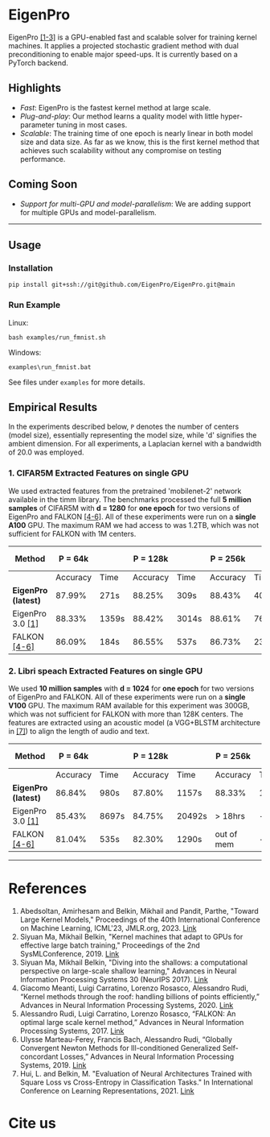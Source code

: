 # EigenPro
EigenPro [[1-3]](#References) is a GPU-enabled fast and scalable solver for training kernel machines.
It applies a projected stochastic gradient method with dual preconditioning to enable major speed-ups.
It is currently based on a PyTorch backend.

## Highlights
- *Fast*: EigenPro is the fastest kernel method at large scale.
- *Plug-and-play*: Our method learns a quality model with little hyper-parameter tuning in most cases.
- *Scalable*: The training time of one epoch is nearly linear in both model size and data size. As far as we know, this is the first kernel method that achieves such scalability without any compromise on testing performance.

## Coming Soon
- *Support for multi-GPU and model-parallelism*: We are adding support for multiple GPUs and model-parallelism.
---

## Usage

### Installation
```
pip install git+ssh://git@github.com/EigenPro/EigenPro.git@main
```

### Run Example
Linux:
```
bash examples/run_fmnist.sh
```
Windows:
```
examples\run_fmnist.bat
```
See files under `examples` for more details.

## Empirical Results
In the experiments described below, `P` denotes the number of centers (model size), essentially representing the model size, while 'd' signifies the ambient dimension. For all experiments, a Laplacian kernel with a bandwidth of 20.0 was employed.

### 1. CIFAR5M Extracted Features on single GPU

We used extracted features from the pretrained 'mobilenet-2' network available in the timm library. The benchmarks processed the full **5 million samples** of CIFAR5M with **d = 1280** for **one epoch** for two versions of EigenPro and FALKON [[4-6]](#References).
All of these experiments were run on a **single A100** GPU. The maximum RAM we had access to was 1.2TB, which was not sufficient for FALKON with 1M centers.

| Method      | P = 64k        |        | P = 128k       |        | P = 256k       |        | P = 512k       |        | P = 1024k      |         |
|-------------|----------------|--------|----------------|--------|----------------|--------|----------------|--------|----------------|---------|
|             | Accuracy          | Time   | Accuracy          | Time   | Accuracy          | Time   | Accuracy          | Time   | Accuracy          | Time    |
| **EigenPro (latest)** | 87.99%         | 271s   | 88.25%         | 309s   | 88.43%         | 406s   | 88.58%         | 695s   | 88.74%         | 1268s   |
| EigenPro 3.0 [[1]](#References) | 88.33%         | 1359s  | 88.42%         | 3014s  | 88.61%         | 7663s  | 88.56%         | 21845s | > 24hrs        | -       |
| FALKON [[4-6]](#References) | 86.09%         | 184s   | 86.55%         | 537s   | 86.73%         | 2308s  | 86.71%         | 14433s | out of memory  | -       |



### 2. Libri speach Extracted Features on single GPU

We used **10 million samples** with **d = 1024** for **one epoch** for two versions of EigenPro and FALKON. All of these experiments were run on a **single V100** GPU. The maximum RAM available for this experiment was 300GB, which was not sufficient for FALKON with more than 128K centers. The features are extracted using an acoustic model (a VGG+BLSTM architecture in [[7]](#References)) to align the length of audio and text.

| Method      | P = 64k         |            | P = 128k        |            | P = 256k        |            | P = 512k        |            | P = 1024k       |            |
|-------------|-----------------|------------|-----------------|------------|-----------------|------------|-----------------|------------|-----------------|------------|
|             | Accuracy          | Time       | Accuracy           | Time       |Accuracy           | Time       | Accuracy           | Time       | Accuracy          | Time       |
| **EigenPro (latest)**  | 86.84%          | 980s       | 87.80%          | 1157s      | 88.33%          | 1440s      | 88.89%          | 2185s      | 89.49%          | 4229s      |
| EigenPro 3.0 [[1]](#References) | 85.43%          | 8697s      | 84.75%          | 20492s     | > 18hrs         | -          | > 24hrs         | -          | > 24hrs         | -          |
| FALKON [[4-6]](#References)      | 81.04%          | 535s       | 82.30%          | 1290s      | out of mem   | -          | out of mem   | -          | out of mem   | -          |

---

# References
1. Abedsoltan, Amirhesam and Belkin, Mikhail and Pandit, Parthe, "Toward Large Kernel Models," Proceedings of the 40th International Conference on Machine Learning, ICML'23, JMLR.org, 2023. [Link](https://proceedings.mlr.press/v202/abedsoltan23a/abedsoltan23a.pdf)
2. Siyuan Ma, Mikhail Belkin, "Kernel machines that adapt to GPUs for effective large batch training," Proceedings of the 2nd SysMLConference, 2019. [Link](https://mlsys.org/Conferences/2019/doc/2019/171.pdf)
3. Siyuan Ma, Mikhail Belkin, "Diving into the shallows: a computational perspective on large-scale shallow learning," Advances in Neural Information Processing Systems 30 (NeurIPS 2017). [Link](https://proceedings.neurips.cc/paper_files/paper/2017/file/bf424cb7b0dea050a42b9739eb261a3a-Paper.pdf)
4. Giacomo Meanti, Luigi Carratino, Lorenzo Rosasco, Alessandro Rudi, “Kernel methods through the roof: handling billions of points efficiently,” Advances in Neural Information Processing Systems, 2020. [Link](https://proceedings.neurips.cc/paper_files/paper/2020/file/a59afb1b7d82ec353921a55c579ee26d-Paper.pdf)
5. Alessandro Rudi, Luigi Carratino, Lorenzo Rosasco, “FALKON: An optimal large scale kernel method,” Advances in Neural Information Processing Systems, 2017. [Link](https://papers.nips.cc/paper_files/paper/2017/file/05546b0e38ab9175cd905eebcc6ebb76-Paper.pdf)
6. Ulysse Marteau-Ferey, Francis Bach, Alessandro Rudi, “Globally Convergent Newton Methods for Ill-conditioned Generalized Self-concordant Losses,” Advances in Neural Information Processing Systems, 2019. [Link](https://arxiv.org/pdf/1907.01771.pdf)
7. Hui, L. and Belkin, M. "Evaluation of Neural Architectures Trained with Square Loss vs Cross-Entropy in Classification Tasks." In International Conference on Learning Representations, 2021. [Link](https://arxiv.org/abs/2006.07322)

# Cite us
